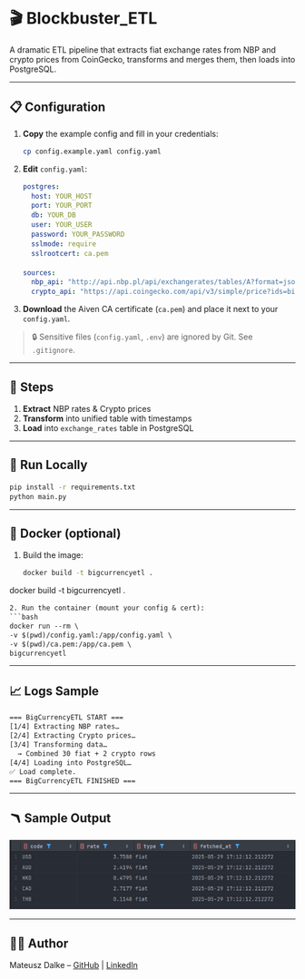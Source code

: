 # 🎬 Blockbuster_ETL

A dramatic ETL pipeline that extracts fiat exchange rates from NBP and crypto prices from CoinGecko, transforms and merges them, then loads into PostgreSQL.

---

## 📋 Configuration

1. **Copy** the example config and fill in your credentials:

   ```bash
   cp config.example.yaml config.yaml
   ```
2. **Edit** `config.yaml`:

   ```yaml
   postgres:
     host: YOUR_HOST
     port: YOUR_PORT
     db: YOUR_DB
     user: YOUR_USER
     password: YOUR_PASSWORD
     sslmode: require
     sslrootcert: ca.pem

   sources:
     nbp_api: "http://api.nbp.pl/api/exchangerates/tables/A?format=json"
     crypto_api: "https://api.coingecko.com/api/v3/simple/price?ids=bitcoin,ethereum&vs_currencies=usd"
   ```
3. **Download** the Aiven CA certificate (`ca.pem`) and place it next to your `config.yaml`.

> 🔒 Sensitive files (`config.yaml`, `.env`) are ignored by Git. See `.gitignore`.

---

## 🚦 Steps

1. **Extract** NBP rates & Crypto prices
2. **Transform** into unified table with timestamps
3. **Load** into `exchange_rates` table in PostgreSQL

---

## 🚀 Run Locally

```bash
pip install -r requirements.txt
python main.py
```

---

## 🐳 Docker (optional)

1. Build the image:

   ```bash
   docker build -t bigcurrencyetl .
   ```

docker build -t bigcurrencyetl .

````
2. Run the container (mount your config & cert):  
```bash
docker run --rm \
-v $(pwd)/config.yaml:/app/config.yaml \
-v $(pwd)/ca.pem:/app/ca.pem \
bigcurrencyetl
````

---

## 📈 Logs Sample

```
=== BigCurrencyETL START ===
[1/4] Extracting NBP rates…
[2/4] Extracting Crypto prices…
[3/4] Transforming data…
  → Combined 30 fiat + 2 crypto rows
[4/4] Loading into PostgreSQL…
✅ Load complete.
=== BigCurrencyETL FINISHED ===
```
---

## 🪃 Sample Output

![img.png](img.png)

---

## 🧑‍💻 Author

Mateusz Dalke – [GitHub](https://github.com/SculptTechProject) | [LinkedIn](https://linkedin.com/in/mateusz-dalke-12b56a2a8)
